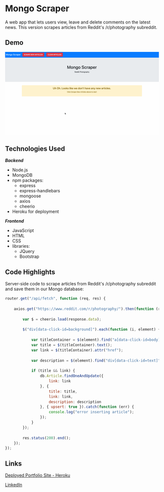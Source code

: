 # Mongo Scraper
A web app that lets users view, leave and delete comments on the latest news. This version scrapes articles from Reddit's /r/photography subreddit.

## Demo

![Mongo Scrapper Demo](screenshots/mongo-scraper.gif)

## Technologies Used


***Backend***

* Node.js
* MongoDB
* npm packages:
    * express
    * express-handlebars
    * mongoose
    * axios 
    * cheerio
* Heroku for deployment

***Frontend***
* JavaScript
* HTML
* CSS
* libraries:
    * JQuery
    * Bootstrap

## Code Highlights

Server-side code to scrape articles from Reddit's /r/photography subreddit and save them in our Mongo database:

```javascript
router.get("/api/fetch", function (req, res) {

    axios.get("https://www.reddit.com/r/photography/").then(function (response) {

        var $ = cheerio.load(response.data);

        $("div[data-click-id=background]").each(function (i, element) {

            var titleContainer = $(element).find("a[data-click-id=body]");
            var title = $(titleContainer).text();
            var link = $(titleContainer).attr("href");

            var description = $(element).find("div[data-click-id=text]").text();

            if (title && link) {
                db.Article.findOneAndUpdate({
                    link: link
                }, {
                    title: title,
                    link: link,
                    description: description
                }, { upsert: true }).catch(function (err) {
                    console.log("error inserting article");
                });
            }
        });

        res.status(200).end();
    });
});
```

## Links

[Deployed Portfolio Site - Heroku](https://immense-fortress-17271.herokuapp.com/)

[LinkedIn](https://www.linkedin.com/in/leticiaroncero/)
